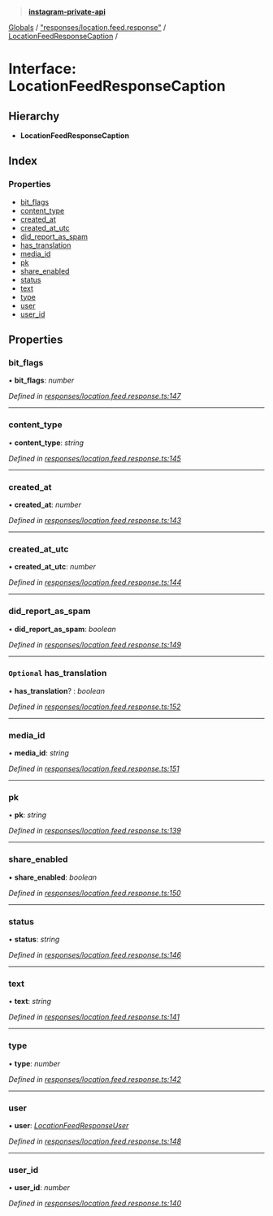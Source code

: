 > **[instagram-private-api](../README.md)**

[Globals](../README.md) / ["responses/location.feed.response"](../modules/_responses_location_feed_response_.md) / [LocationFeedResponseCaption](_responses_location_feed_response_.locationfeedresponsecaption.md) /

# Interface: LocationFeedResponseCaption

## Hierarchy

* **LocationFeedResponseCaption**

## Index

### Properties

* [bit_flags](_responses_location_feed_response_.locationfeedresponsecaption.md#bit_flags)
* [content_type](_responses_location_feed_response_.locationfeedresponsecaption.md#content_type)
* [created_at](_responses_location_feed_response_.locationfeedresponsecaption.md#created_at)
* [created_at_utc](_responses_location_feed_response_.locationfeedresponsecaption.md#created_at_utc)
* [did_report_as_spam](_responses_location_feed_response_.locationfeedresponsecaption.md#did_report_as_spam)
* [has_translation](_responses_location_feed_response_.locationfeedresponsecaption.md#optional-has_translation)
* [media_id](_responses_location_feed_response_.locationfeedresponsecaption.md#media_id)
* [pk](_responses_location_feed_response_.locationfeedresponsecaption.md#pk)
* [share_enabled](_responses_location_feed_response_.locationfeedresponsecaption.md#share_enabled)
* [status](_responses_location_feed_response_.locationfeedresponsecaption.md#status)
* [text](_responses_location_feed_response_.locationfeedresponsecaption.md#text)
* [type](_responses_location_feed_response_.locationfeedresponsecaption.md#type)
* [user](_responses_location_feed_response_.locationfeedresponsecaption.md#user)
* [user_id](_responses_location_feed_response_.locationfeedresponsecaption.md#user_id)

## Properties

###  bit_flags

• **bit_flags**: *number*

*Defined in [responses/location.feed.response.ts:147](https://github.com/dilame/instagram-private-api/blob/01eb399/src/responses/location.feed.response.ts#L147)*

___

###  content_type

• **content_type**: *string*

*Defined in [responses/location.feed.response.ts:145](https://github.com/dilame/instagram-private-api/blob/01eb399/src/responses/location.feed.response.ts#L145)*

___

###  created_at

• **created_at**: *number*

*Defined in [responses/location.feed.response.ts:143](https://github.com/dilame/instagram-private-api/blob/01eb399/src/responses/location.feed.response.ts#L143)*

___

###  created_at_utc

• **created_at_utc**: *number*

*Defined in [responses/location.feed.response.ts:144](https://github.com/dilame/instagram-private-api/blob/01eb399/src/responses/location.feed.response.ts#L144)*

___

###  did_report_as_spam

• **did_report_as_spam**: *boolean*

*Defined in [responses/location.feed.response.ts:149](https://github.com/dilame/instagram-private-api/blob/01eb399/src/responses/location.feed.response.ts#L149)*

___

### `Optional` has_translation

• **has_translation**? : *boolean*

*Defined in [responses/location.feed.response.ts:152](https://github.com/dilame/instagram-private-api/blob/01eb399/src/responses/location.feed.response.ts#L152)*

___

###  media_id

• **media_id**: *string*

*Defined in [responses/location.feed.response.ts:151](https://github.com/dilame/instagram-private-api/blob/01eb399/src/responses/location.feed.response.ts#L151)*

___

###  pk

• **pk**: *string*

*Defined in [responses/location.feed.response.ts:139](https://github.com/dilame/instagram-private-api/blob/01eb399/src/responses/location.feed.response.ts#L139)*

___

###  share_enabled

• **share_enabled**: *boolean*

*Defined in [responses/location.feed.response.ts:150](https://github.com/dilame/instagram-private-api/blob/01eb399/src/responses/location.feed.response.ts#L150)*

___

###  status

• **status**: *string*

*Defined in [responses/location.feed.response.ts:146](https://github.com/dilame/instagram-private-api/blob/01eb399/src/responses/location.feed.response.ts#L146)*

___

###  text

• **text**: *string*

*Defined in [responses/location.feed.response.ts:141](https://github.com/dilame/instagram-private-api/blob/01eb399/src/responses/location.feed.response.ts#L141)*

___

###  type

• **type**: *number*

*Defined in [responses/location.feed.response.ts:142](https://github.com/dilame/instagram-private-api/blob/01eb399/src/responses/location.feed.response.ts#L142)*

___

###  user

• **user**: *[LocationFeedResponseUser](_responses_location_feed_response_.locationfeedresponseuser.md)*

*Defined in [responses/location.feed.response.ts:148](https://github.com/dilame/instagram-private-api/blob/01eb399/src/responses/location.feed.response.ts#L148)*

___

###  user_id

• **user_id**: *number*

*Defined in [responses/location.feed.response.ts:140](https://github.com/dilame/instagram-private-api/blob/01eb399/src/responses/location.feed.response.ts#L140)*